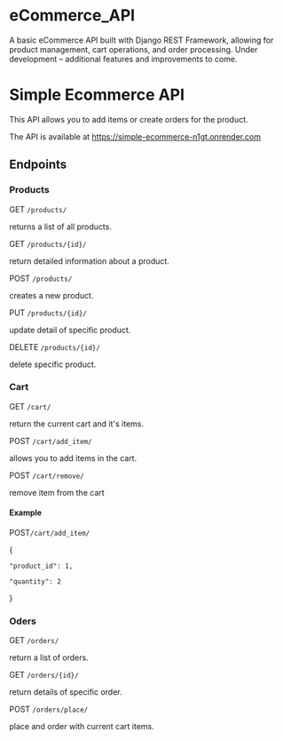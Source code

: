 # eCommerce_API
A basic eCommerce API built with Django REST Framework, allowing for product management, cart operations, and order processing. Under development – additional features and improvements to come.



# Simple Ecommerce API #

This API allows you to add items or create orders for the product.

The API is available at https://simple-ecommerce-n1gt.onrender.com

## Endpoints ##

### Products ###

GET `/products/`

returns a list of all products.

GET `/products/{id}/`

return detailed information about a product.

POST `/products/`

creates a new product.

PUT `/products/{id}/`

update detail of specific product.

DELETE `/products/{id}/`

delete specific product.

### Cart ###

GET `/cart/`

return the current cart and it's items.

POST `/cart/add_item/`

allows you to add items in the cart.

POST `/cart/remove/`

remove item from the cart

#### Example ####

POST`/cart/add_item/`

{
    
    "product_id": 1,
    
    "quantity": 2

}




### Oders ###

GET `/orders/`

return a list of orders.

GET `/orders/{id}/`

return details of specific order.

POST `/orders/place/`

place and order with current cart items.
